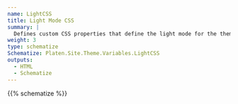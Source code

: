 ```yaml
---
name: LightCSS
title: Light Mode CSS
summary: |
  Defines custom CSS properties that define the light mode for the theme.
weight: 3
type: schematize
Schematize: Platen.Site.Theme.Variables.LightCSS
outputs:
  - HTML
  - Schematize
---
```


{{% schematize %}}
